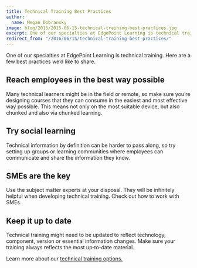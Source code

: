 ```yaml
---
title: Technical Training Best Practices
author:
  name: Megan Dobransky
image: blog/2015/2015-06-15-technical-training-best-practices.jpg
excerpt: One of our specialties at EdgePoint Learning is technical training.
redirect_from: "/2016/06/15/technical-training-best-practices/"
---
```

One of our specialties at EdgePoint Learning is technical training. Here are a few best practices we’d like to share.

## Reach employees in the best way possible
Many technical learners might be in the field or remote, so make sure you’re designing courses that they can consume in the easiest and most effective way possible. This means not only on the most suitable device, but also chunked and also via chunked learning.

## Try social learning
Technical information by definition can be harder to pass along, so try setting up groups or learning communities where employees can communicate and share the information they know.

## SMEs are the key
Use the subject matter experts at your disposal. They will be infinitely helpful when developing technical training. Check out how to work with SMEs.

## Keep it up to date
Technical training might need to be updated to reflect technology, component, version or essential information changes. Make sure your training always reflects the most up‐to-date material.

Learn more about our [technical training options.](/solutions/)
